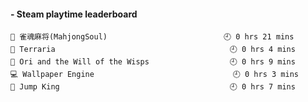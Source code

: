 <!-- steam-box start -->
#### - Steam playtime leaderboard
```text
🤡 雀魂麻将(MahjongSoul)                          🕘 0 hrs 21 mins
👾 Terraria                                       🕘 0 hrs 4 mins 
🤡 Ori and the Will of the Wisps                  🕘 0 hrs 9 mins 
💻 Wallpaper Engine                               🕘 0 hrs 3 mins 
🤡 Jump King                                      🕘 0 hrs 7 mins 
```
<!-- Powered by https://github.com/YouEclipse/steam-box . -->
<!-- steam-box end -->
